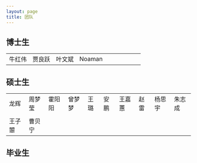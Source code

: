 ```yaml
---
layout: page
title: 团队
---
```




## 博士生

|        |        |        |        |      |      |      |      |      |      |
| ------ | ------ | ------ | ------ | ---- | ---- | ---- | ---- | ---- | ---- |
| 牛红伟 | 贾良跃 | 叶文斌 | Noaman |      |      |      |      |      |      |





## 硕士生

|        |        |        |        |      |      |        |      |        |        |
| ------ | ------ | ------ | ------ | ---- | ---- | ------ | ---- | ------ | ------ |
| 龙辉   | 周梦莹 | 霍阳阳 | 曾梦梦 | 王璐 | 安鹏 | 王嘉蕙 | 赵雷 | 杨思宇 | 朱志成 |
|        |        |        |        |      |      |        |      |        |        |
| 王子曌 | 曹贝宁 |        |        |      |      |        |      |        |        |



## 毕业生

